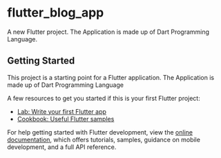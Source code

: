 # flutter_blog_app

A new Flutter project.
The Application is made up of Dart Programming Language.

## Getting Started

This project is a starting point for a Flutter application.
The Application is made up of Dart Programming Language

A few resources to get you started if this is your first Flutter project:

- [Lab: Write your first Flutter app](https://docs.flutter.dev/get-started/codelab)
- [Cookbook: Useful Flutter samples](https://docs.flutter.dev/cookbook)

For help getting started with Flutter development, view the
[online documentation](https://docs.flutter.dev/), which offers tutorials,
samples, guidance on mobile development, and a full API reference.
